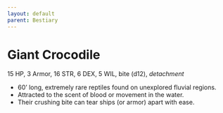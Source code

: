 ```yaml
---
layout: default
parent: Bestiary
---
```


# Giant Crocodile

15 HP, 3 Armor, 16 STR, 6 DEX, 5 WIL, bite (d12), _detachment_

- 60’ long, extremely rare reptiles found on unexplored fluvial regions.
- Attracted to the scent of blood or movement in the water.
- Their crushing bite can tear ships (or armor) apart with ease.
